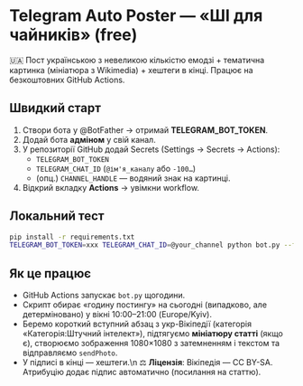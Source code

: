 # Telegram Auto Poster — «ШІ для чайників» (free)

🇺🇦 Пост українською з невеликою кількістю емодзі + тематична картинка (мініатюра з Wikimedia) + хештеги в кінці. Працює на безкоштовних GitHub Actions.

## Швидкий старт
1. Створи бота у @BotFather → отримай **TELEGRAM_BOT_TOKEN**.
2. Додай бота **адміном** у свій канал.
3. У репозиторії GitHub додай Secrets (Settings → Secrets → Actions):
   - `TELEGRAM_BOT_TOKEN`
   - `TELEGRAM_CHAT_ID` (`@ім'я_каналу` або `-100…`)
   - (опц.) `CHANNEL_HANDLE` — водяний знак на картинці.
4. Відкрий вкладку **Actions** → увімкни workflow.

## Локальний тест
```bash
pip install -r requirements.txt
TELEGRAM_BOT_TOKEN=xxx TELEGRAM_CHAT_ID=@your_channel python bot.py --force
```

## Як це працює
- GitHub Actions запускає `bot.py` щогодини.
- Скрипт обирає «годину постингу» на сьогодні (випадково, але детерміновано) у вікні 10:00–21:00 (Europe/Kyiv).
- Беремо короткий вступний абзац з укр-Вікіпедії (категорія «Категорія:Штучний інтелект»), підтягуємо **мініатюру статті** (якщо є), створюємо зображення 1080×1080 з затемненням і текстом та відправляємо `sendPhoto`.
- У підписі в кінці — хештеги.\n
⚖️ **Ліцензія**: Вікіпедія — CC BY-SA. Атрибуцію додає підпис автоматично (посилання на статтю).
